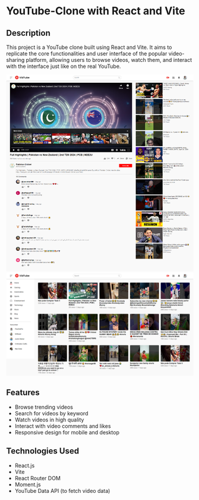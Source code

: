 # YouTube-Clone with React and Vite

## Description
This project is a YouTube clone built using React and Vite. It aims to replicate the core functionalities and user interface of the popular video-sharing platform, allowing users to browse videos, watch them, and interact with the interface just like on the real YouTube.

![youtube-clone-1](https://github.com/Muhammadirees/MERN-Clone/blob/master/assets/youtube-clone-1.png) ![youtube-clone-1](https://github.com/Muhammadirees/MERN-Clone/blob/master/assets/youtube-clone-2.png)

## Features

- Browse trending videos
- Search for videos by keyword
- Watch videos in high quality
- Interact with video comments and likes
- Responsive design for mobile and desktop

## Technologies Used

- React.js
- Vite
- React Router DOM
- Moment.js
- YouTube Data API (to fetch video data)

